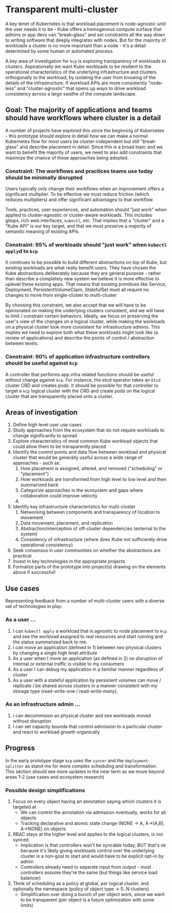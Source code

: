 # Transparent multi-cluster

A key tenet of Kubernetes is that workload placement is node-agnostic until the user needs it to be - Kube offers a homogenous compute surface that admins or app devs can "break-glass" and set constraints all the way down to writing software that deeply integrates with nodes. But for the majority of workloads a cluster is no more important than a node - it's a detail determined by some human or automated process.

A key area of investigation for `kcp` is exploring transparency of workloads to clusters. Aspirationally we want Kube workloads to be resilient to the operational characteristics of the underlying infrastructure and clusters orthogonally to the workload, by isolating the user from knowing of the details of the infrastructure. If workload APIs are more consistently "node-less" and "cluster-agnostic" that opens up ways to drive workload consistency across a large swathe of the compute landscape.

## Goal: The majority of applications and teams should have workflows where cluster is a detail

A number of projects have explored this since the beginning of Kubernetes - this prototype should explore in detail how we can make a normal Kubernetes flow for most users be cluster-independent but still "break-glass" and describe placement in detail. Since this is a broad topic and we want to benefit the majority of users, we need to also add constraints that maximize the chance of these approaches being adopted.

### Constraint: The workflows and practices teams use today should be minimally disrupted

Users typically only change their workflows when an improvement offers a significant multiplier. To be effective we must reduce friction (which reduces multipliers) and offer significant advantages to that workflow.

Tools, practices, user experiences, and automation should "just work" when applied to cluster-agnostic or cluster-aware workloads. This includes gitops, rich web interfaces, `kubectl`, etc. That implies that a "cluster" and a "Kube API" is our key target, and that we must preserve a majority of semantic meaning of existing APIs.

### Constraint: 95% of workloads should "just work" when `kubectl apply`d to `kcp`
 
It continues to be possible to build different abstractions on top of Kube, but existing workloads are what really benefit users. They have chosen the Kube abstractions deliberately because they are general purpose - rather than describe a completely new system we believe it is more effective to uplevel these existing apps.  That means that existing primitives like Service, Deployment, PersistentVolumeClaim, StatefulSet must all require no changes to move from single-cluster to multi-cluster

By choosing this constraint, we also accept that we will have to be opinionated on making the underlying clusters consistent, and we will have to limit / constrain certain behaviors. Ideally, we focus on preserving the user's view of the changes on a logical cluster, while making the workloads on a physical cluster look more consistent for infrastructure admins. This implies we need to explore both what these workloads might look like (a review of applications) and describe the points of control / abstraction between levels.

### Constraint: 90% of application infrastructure controllers should be useful against `kcp`

A controller that performs app infra related functions should be useful without change against `kcp`. For instance, the etcd operator takes an `Etcd` cluster CRD and creates pods. It should be possible for that controller to target a `kcp` logical cluster with the CRD and create pods on the logical cluster that are transparently placed onto a cluster.


## Areas of investigation

1. Define high level user use cases
2. Study approaches from the ecosystem that do not require workloads to change significantly to spread
3. Explore characteristics of most common Kube workload objects that could allow them to be transparently placed
4. Identify the control points and data flow between workload and physical cluster that would be generally useful across a wide range of approaches - such as:
    1. How placement is assigned, altered, and removed ("scheduling" or "placement")
    2. How workloads are transformed from high level to low level and then summarized back
    3. Categorize approaches in the ecosystem and gaps where collaboration could improve velocity
    4. 
5. Identify key infrastructure characteristics for multi-cluster
    1. Networking between components and transparency of location to movement
    2. Data movement, placement, and replication
    3. Abstraction/interception of off-cluster dependencies (external to the system)
    4. Consistency of infrastructure (where does Kube not sufficiently drive operational consistency)
6. Seek consensus in user communities on whether the abstractions are practical
7. Invest in key technologies in the appropriate projects
8. Formalize parts of the prototype into project(s) drawing on the elements above if successful!


## Use cases

Representing feedback from a number of multi-cluster users with a diverse set of technologies in play:

### As a user ...

1. I can `kubectl apply` a workload that is agnostic to node placement to `kcp` and see the workload assigned to real resources and start running and the status summarized back to me.
2. I can move an application (defined in 1) between two physical clusters by changing a single high level attribute
3. As a user when I move an application (as defined in 2) no disruption of internal or external traffic is visible to my consumers
4. As a user I can debug my application in a familiar manner regardless of cluster
5. As a user with a stateful application by persistent volumes can move / replicate / be shared across clusters in a manner consistent with my storage type (read-write-one / read-write-many).

### As an infrastructure admin ...

1. I can decommision an physical cluster and see workloads moved without disruption
2. I can set capacity bounds that control admission to a particular cluster and react to workload growth organically


## Progress

In the early prototype stage `kcp` uses the `syncer` and the `deployment-splitter` as stand-ins for more complex scheduling and transformation. This section should see more updates in the near term as we move beyond areas 1-2 (use cases and ecosystem research)


### Possible design simplifications

1. Focus on every object having an annotation saying which clusters it is targeted at
   * We can control the annotation via admission eventually, works for all objects
   * Tracking declarative and atomic state change (NONE -> A, A->(A,B), A->NONE) on
     objects
2. RBAC stays at the higher level and applies to the logical clusters, is not synced
   * Implication is that controllers won't be syncable today, BUT that's ok because it's likely giving workloads control over the underlying cluster is a non-goal to start and would have to be explicit opt-in by admin
   * Controllers already need to separate input from output - most controllers assume they're the same (but things like service load balancer)
3. Think of scheduling as a policy at global, per logical cluster, and optionally the namespace (policy of object type -> 0..N clusters)
   * Simplification over doing a bunch of per object work, since we want to be transparent (per object is a future optimization with some limits)